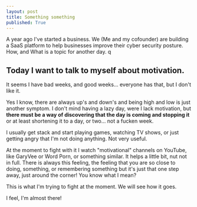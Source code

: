 ```yaml
---
layout: post
title: Something something
published: True
---
```

A year ago I've started a business. We (Me and my cofounder) are building a SaaS platform to help businesses improve their cyber security posture. How, and What is a topic for another day. q

## Today I want to talk to myself about motivation. 
It seems I have bad weeks, and good weeks... everyone has that, but I don't like it. 

Yes I know, there are always up's and down's and being high and low is just another symptom. I don't mind having a lazy day, were I lack motivation, but __there must be a way of discovering that the day is coming and stopping it__ or at least shortening it to a day, or two... not a fucken week.

I usually get stack and start playing games, watching TV shows, or just getting angry that I'm not doing anything. Not very useful. 

At the moment to fight with it I watch "motivational" channels on YouTube, like GaryVee or Word Porn, or something similar. It helps a little bit, nut not in full. There is always this feeling, the feeling that you are so close to doing, something, or remembering something but it's just that one step away, just around the corner! You know what I mean?

This is what I'm trying to fight at the moment. We will see how it goes. 

I feel, I'm almost there!